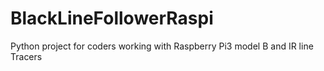# BlackLineFollowerRaspi
Python project for coders working with Raspberry Pi3 model B and IR line Tracers
